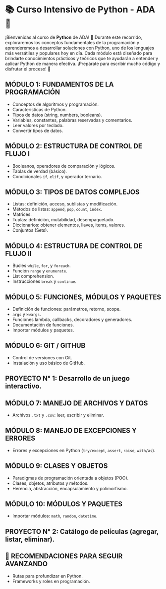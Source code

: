 # 📚 Curso Intensivo de Python - ADA 🐍

¡Bienvenidas al curso de **Python** de ADA! 🎉 
Durante este recorrido, exploraremos los conceptos fundamentales de la programación y aprenderemos a desarrollar soluciones con Python, uno de los lenguajes más versátiles y populares hoy en día. Cada módulo está diseñado para brindarte conocimientos prácticos y teóricos que te ayudarán a entender y aplicar Python de manera efectiva. ¡Prepárate para escribir mucho código y disfrutar el proceso! 🚀

## MÓDULO 1: FUNDAMENTOS DE LA PROGRAMACIÓN
- Conceptos de algoritmos y programación.
- Características de Python.
- Tipos de datos (string, numbers, booleans).
- Variables, constantes, palabras reservadas y comentarios.
- Leer valores por teclado.
- Convertir tipos de datos.

## MÓDULO 2: ESTRUCTURA DE CONTROL DE FLUJO I
- Booleanos, operadores de comparación y lógicos.
- Tablas de verdad (básico).
- Condicionales `if`, `elif`, y operador ternario.

## MÓDULO 3: TIPOS DE DATOS COMPLEJOS
- Listas: definición, acceso, sublistas y modificación.
- Métodos de listas: `append`, `pop`, `count`, `index`.
- Matrices.
- Tuplas: definición, mutabilidad, desempaquetado.
- Diccionarios: obtener elementos, llaves, items, valores.
- Conjuntos (Sets).

## MÓDULO 4: ESTRUCTURA DE CONTROL DE FLUJO II
- Bucles `while`, `for`, y `foreach`.
- Función `range` y `enumerate`.
- List comprehension.
- Instrucciones `break` y `continue`.

## MÓDULO 5: FUNCIONES, MÓDULOS Y PAQUETES
- Definición de funciones: parámetros, retorno, scope.
- `args` y `kwargs`.
- Funciones lambda, callbacks, decoradores y generadores.
- Documentación de funciones.
- Importar módulos y paquetes.

## MÓDULO 6: GIT / GITHUB
- Control de versiones con Git.
- Instalación y uso básico de GitHub.

## PROYECTO N° 1: Desarrollo de un juego interactivo.

## MÓDULO 7: MANEJO DE ARCHIVOS Y DATOS
- Archivos `.txt` y `.csv`: leer, escribir y eliminar.

## MÓDULO 8: MANEJO DE EXCEPCIONES Y ERRORES
- Errores y excepciones en Python (`try/except`, `assert`, `raise`, `with/as`).

## MÓDULO 9: CLASES Y OBJETOS
- Paradigmas de programación orientada a objetos (POO).
- Clases, objetos, atributos y métodos.
- Herencia, abstracción, encapsulamiento y polimorfismo.

## MÓDULO 10: MÓDULOS Y PAQUETES
- Importar módulos: `math`, `random`, `datetime`.

## PROYECTO N° 2: Catálogo de películas (agregar, listar, eliminar).

## 🚀 RECOMENDACIONES PARA SEGUIR AVANZANDO
- Rutas para profundizar en Python.
- Frameworks y roles en programación.
